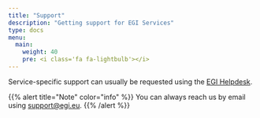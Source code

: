 ```yaml
---
title: "Support"
description: "Getting support for EGI Services"
type: docs
menu:
  main:
    weight: 40
    pre: <i class='fa fa-lightbulb'></i>
---
```


<!-- TODO Add content about support procedures -->

Service-specific support can usually be requested using the
[EGI Helpdesk](../internal/helpdesk).

{{% alert title="Note" color="info" %}} You can always reach us by
email using [support@egi.eu](mailto:support@egi.eu).
{{% /alert %}}
